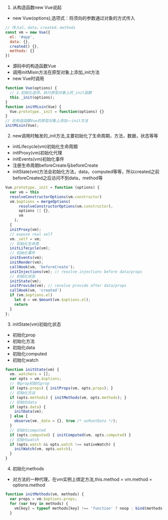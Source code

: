 1. 从构造函数new Vue说起
- new Vuw(options),选项式：将须向的参数通过对象的方式传入
```js
// 传入el，data，created，methods
const vm = new Vue({
  el: '#app',
  data: {},
  created() {},
  methods: {}
})
```
- 源码中的构造函数Vue
- 调用initMixin方法在原型对象上添加_init方法
- new Vue时调用
```js
function Vue(options) {
  // 2.初始化选项，执行原型对象上的_init函数
  this._init(options);
}
function initMixin(Vue) {
  Vue.prototype._init = function(options) {}
}
// 在构造函数Vue的原型对象上添加——init方法
initMixin(Vue);
```
2. new调用时触发的_init方法,主要初始化了生命周期，方法，数据，状态等等
- initLifecycle(vm)初始化生命周期
- initProxy(vm)初始化代理
- initEvents(vm)初始化事件
- 注册生命周期beforeCreate与beforeCreate
- initState(vm)方法会初始化方法，data，computed等等，所以created之前beforeCreated之后访问不到data，method等
```js
Vue.prototype._init = function (options) {
  var vm = this
  resolveConstructorOptions(vm.constructor)
  vm.$options = mergeOptions(
      resolveConstructorOptions(vm.constructor),
      options || {},
      vm
    );
  {
  initProxy(vm);
  // expose real self
  vm._self = vm;
  // 初始化生命周
  initLifecycle(vm);
  // 初始化事件
  initEvents(vm);
  initRender(vm);
  callHook(vm, 'beforeCreate');
  initInjections(vm); // resolve injections before data/props
  // 初始化状态
  initState(vm);
  initProvide(vm); // resolve provide after data/props
  callHook(vm, 'created')
  if (vm.$options.el) 
    let d = vm.$mount(vm.$options.el);
    return
  }
};
``` 


3. initState(vm)初始化状态
- 初始化prop
- 初始化方法
- 初始化data
- 初始化computed
- 初始化watch
```js
function initState(vm) {
  vm._watchers = [];
  var opts = vm.$options;
  // 有prop初始化prop
  if (opts.props) { initProps(vm, opts.props); }
  // 初始化方法
  if (opts.methods) { initMethods(vm, opts.methods); }
  // 初始化data
  if (opts.data) {
    initData(vm);
  } else {
    observe(vm._data = {}, true /* asRootData */);
  }
  // 初始化computed
  if (opts.computed) { initComputed(vm, opts.computed) }
  // 初始化watch
  if (opts.watch && opts.watch !== nativeWatch) {
    initWatch(vm, opts.watch);
  }
}
```

4. 初始化methods
- 对方法的一种代理，在vm实例上绑定方法,this.method = vm.method = options.method
```js
function initMethods(vm, methods) {
  var props = vm.$options.props;
  for (var key in methods) {
    vm[key] = typeof methods[key] !== 'function' ? noop : bind(methods[key], vm);
  }
```